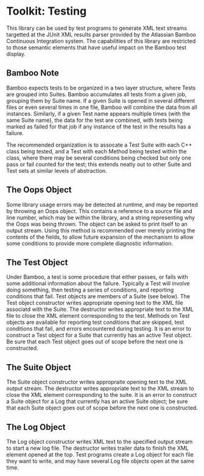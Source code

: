 Toolkit: Testing
================

This library can be used by test programs to generate XML text streams
targetted at the JUnit XML results parser provided by the Atlassian
Bamboo Continuous Integration system. The capabilities of this library
are restricted to those semantic elements that have useful impact on
the Bamboo test display.

Bamboo Note
-----------

Bamboo expects tests to be organized in a two layer structure, where
Tests are grouped into Suites. Bamboo accumulates all tests from a
given job, grouping them by Suite name. If a given Suite is opened in
several different files or even several times in one file, Bamboo will
combine the data from all instances. Similarly, if a given Test name
appears multiple times (with the same Suite name), the data for the
test are combined, with tests being marked as failed for that job if
any instance of the test in the results has a failure.

The recommended organization is to assocate a Test Suite with each C++
class being tested, and a Test with each Method being tested within
the class, where there may be several conditions being checked but
only one pass or fail counted for the test; this extends neatly out to
other Suite and Test sets at similar levels of abstraction.

The Oops Object
---------------

Some library usage errors may be detected at runtime, and may be
reported by throwing an Oops object. This contains a reference to a
source file and line number, which may be within the library, and a
string representing why the Oops was being thrown. The object can be
asked to print itself to an output stream. Using this method is
recommended over merely printing the contents of the fields, to allow
future expansion of the mechanism to allow some conditions to provide
more complete diagnostic information.

The Test Object
---------------

Under Bamboo, a test is some procedure that either passes, or fails
with some additional information about the failure. Typically a Test
will involve doing something, then testing a series of conditions, and
reporting conditions that fail. Test objects are members of a Suite
(see below).
The Test object constructor writes appropriate opening text to the XML
file associatd with the Suite. The destructor writes appropriate text
to the XML file to close the XML element corresponding to the
test. Methods on Test objects are available for reporting test
conditions that are skipped, test conditions that fail, and errors
encountered during testing. It is an error to construct a Test object
for a Suite that currently has an active Test object. Be sure that
each Test object goes out of scope before the next one is constructed.

The Suite Object
----------------

The Suite object constructor writes appropraite opening text to the
XML output stream. The destructor writes appropriate text to the XML
stream to close the XML element corresponding to the suite. It is an
error to construct a Suite object for a Log that currently has an
active Suite object; be sure that each Suite object goes out of scope
before the next one is constructed.

The Log Object
--------------

The Log object constructor writes XML text to the specified output
stream to start a new log file. The destructor writes trailer data to
finish the XML element opened at the top.  Test programs create a Log
object for each file they want to write, and may have several Log file
objects open at the same time.
